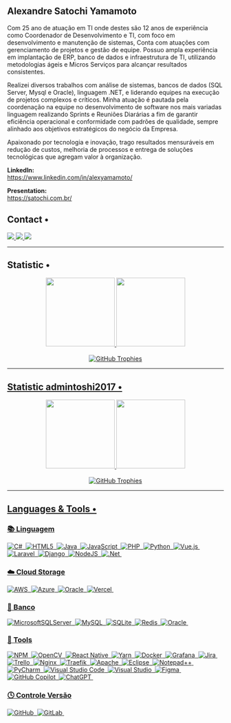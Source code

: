 ## Alexandre Satochi Yamamoto

Com 25 ano de atuação em TI onde destes são 12 anos de experiência como Coordenador de Desenvolvimento e TI, com foco em desenvolvimento e manutenção de sistemas, Conta com atuações com gerenciamento de projetos e gestão de equipe. Possuo ampla experiência em implantação de ERP, banco de dados e infraestrutura de TI, utilizando metodologias ágeis e Micros Serviços para alcançar resultados consistentes.

Realizei diversos trabalhos com análise de sistemas, bancos de dados (SQL Server, Mysql e Oracle), linguagem .NET, e liderando equipes na execução de projetos complexos e críticos. Minha atuação é pautada pela coordenação na equipe no desenvolvimento de software nos mais variadas linguagem realizando Sprints e Reuniões Diarárias a fim de garantir eficiência operacional e conformidade com padrões de qualidade, sempre alinhado aos objetivos estratégicos do negócio da Empresa.

Apaixonado por tecnologia e inovação, trago resultados mensuráveis em redução de custos, melhoria de processos e entrega de soluções tecnológicas que agregam valor à organização.

<strong>LinkedIn:</strong> <br>
https://www.linkedin.com/in/alexyamamoto/ <br>

 <strong>Presentation:</strong> <br>
https://satochi.com.br/ <br>

## Contact •


<div align="left">

   <a href="https://www.linkedin.com/in/alexyamamoto/" alt="Linkedin" target="_blank">
    <img src="https://img.shields.io/badge/-Linkedin-05122A?style=for-the-badge&logo=Linkedin&logoColor=white&link=https://www.linkedin.com/in/alexyamamoto/" target="_blank"/>
    </a> 
  <a href="mailto:yamamoto@satochi.com.br" target="_blank">
    <img src="https://img.shields.io/badge/-EMAIL-05122A?style=for-the-badge&logo=minutemailer&logoColor=white"/>
  </a>
  <a href="https://satochi.com.br/" target="_blank">
    <img src="https://img.shields.io/badge/-PORTFOLIO-05122A?style=for-the-badge&logo=OpenProject&logoColor=white"/>
  </a>

</div>



<hr>

## Statistic •

<div align="center">
  <a href="https://github.com/satochi-yamamoto/">
   <img height="160em" src="https://github-readme-stats.vercel.app/api?username=satochi-yamamoto&show_icons=true&theme=transparent"/>
   <img height="160em" src="https://github-readme-stats.vercel.app/api/top-langs/?username=satochi-yamamoto&layout=compact&theme=transparent"/>
</div> <br>
<div align="center">
  <img src="https://github-profile-trophy.vercel.app/?username=satochi-yamamoto&theme=flat&column=7" alt="GitHub Trophies"/>
</div>
<hr>

## Statistic admintoshi2017 •

<div align="center">
  <a href="https://github.com/admintoshi2017/">
  <img height="160em" src="https://github-readme-stats.vercel.app/api?username=admintoshi2017&show_icons=true&theme=dark"/>
  <img height="160em" src="https://github-readme-stats.vercel.app/api/top-langs/?username=admintoshi2017&layout=compact&theme=dark"/>
</div> <br>
<div align="center">
 <img src="https://github-profile-trophy.vercel.app/?username=admintoshi2017&theme=flat&column=7" alt="GitHub Trophies"/>
  </div>
<hr>

## Languages & Tools •
<div align="Left">

### 📚 Linguagem
![C#](https://img.shields.io/badge/c%23-05122A?style=for-the-badge&logo=csharp&logoColor=white)&nbsp;
![HTML5](https://img.shields.io/badge/html5-05122A?style=for-the-badge&logo=html5&logoColor=white)&nbsp;
![Java](https://img.shields.io/badge/java-05122A?style=for-the-badge&logo=openjdk&logoColor=white)&nbsp;
![JavaScript](https://img.shields.io/badge/javascript-05122A?style=for-the-badge&logo=javascript&logoColor=%23F7DF1E)&nbsp;
![PHP](https://img.shields.io/badge/php-05122A?style=for-the-badge&logo=php&logoColor=white)&nbsp;
![Python](https://img.shields.io/badge/python-05122A?style=for-the-badge&logo=python&logoColor=ffdd54)&nbsp;
![Vue.js](https://img.shields.io/badge/vuejs-05122A?style=for-the-badge&logo=vuedotjs&logoColor=%234FC08D)&nbsp;
![Laravel](https://img.shields.io/badge/laravel-05122A?style=for-the-badge&logo=laravel&logoColor=white)&nbsp;
![Django](https://img.shields.io/badge/django-05122A?style=for-the-badge&logo=django&logoColor=white)&nbsp;
![NodeJS](https://img.shields.io/badge/node.js-05122A?style=for-the-badge&logo=node.js&logoColor=white)&nbsp;
![.Net](https://img.shields.io/badge/.NET-05122A?style=for-the-badge&logo=.net&logoColor=white)&nbsp;

### ☁️ Cloud Storage
![AWS](https://img.shields.io/badge/AWS-05122A?style=for-the-badge&logo=amazon-aws&logoColor=white)&nbsp;
![Azure](https://img.shields.io/badge/azure-05122A?style=for-the-badge&logo=microsoftazure&logoColor=white)&nbsp;
![Oracle](https://img.shields.io/badge/Oracle-05122A?style=for-the-badge&logo=oracle&logoColor=white)&nbsp;
![Vercel](https://img.shields.io/badge/vercel-05122A?style=for-the-badge&logo=vercel&logoColor=white)&nbsp;

### 💾 Banco
![MicrosoftSQLServer](https://img.shields.io/badge/Microsoft%20SQL%20Server-05122A?style=for-the-badge&logo=microsoft%20sql%20server&logoColor=white)&nbsp;
![MySQL](https://img.shields.io/badge/mysql-05122A?style=for-the-badge&logo=mysql&logoColor=white)&nbsp;
![SQLite](https://img.shields.io/badge/sqlite-05122A?style=for-the-badge&logo=sqlite&logoColor=white)&nbsp;
![Redis](https://img.shields.io/badge/redis-05122A?style=for-the-badge&logo=redis&logoColor=white)&nbsp;
![Oracle](https://img.shields.io/badge/Oracle-05122A?style=for-the-badge&logo=oracle&logoColor=white)&nbsp;

### 🔧 Tools
![NPM](https://img.shields.io/badge/NPM-05122A?style=for-the-badge&logo=npm&logoColor=white)&nbsp;
![OpenCV](https://img.shields.io/badge/opencv-05122A?style=for-the-badge&logo=opencv&logoColor=white)&nbsp;
![React Native](https://img.shields.io/badge/react_native-05122A?style=for-the-badge&logo=react&logoColor=%2361DAFB)&nbsp;
![Yarn](https://img.shields.io/badge/yarn-05122A?style=for-the-badge&logo=yarn&logoColor=white)&nbsp;
![Docker](https://img.shields.io/badge/docker-05122A?style=for-the-badge&logo=docker&logoColor=white)&nbsp;
![Grafana](https://img.shields.io/badge/grafana-05122A?style=for-the-badge&logo=grafana&logoColor=white)&nbsp;
![Jira](https://img.shields.io/badge/jira-05122A?style=for-the-badge&logo=jira&logoColor=white)&nbsp;
![Trello](https://img.shields.io/badge/Trello-05122A?style=for-the-badge&logo=Trello&logoColor=white)&nbsp;
![Nginx](https://img.shields.io/badge/nginx-05122A?style=for-the-badge&logo=nginx&logoColor=white)&nbsp;
![Traefik](https://img.shields.io/badge/traefik-05122A?style=for-the-badge&logo=traefik&logoColor=white)&nbsp;
![Apache](https://img.shields.io/badge/apache-05122A?style=for-the-badge&logo=apache&logoColor=white)&nbsp;
![Eclipse](https://img.shields.io/badge/Eclipse-05122A?style=for-the-badge&logo=Eclipse&logoColor=white)&nbsp;
![Notepad++](https://img.shields.io/badge/Notepad++-05122A?style=for-the-badge&logo=notepad%2b%2b&logoColor=black)&nbsp;
![PyCharm](https://img.shields.io/badge/pycharm-05122A?style=for-the-badge&logo=pycharm&logoColor=white)&nbsp;
![Visual Studio Code](https://img.shields.io/badge/Visual%20Studio%20Code-05122A?style=for-the-badge&logo=visual-studio-code&logoColor=white)&nbsp;
![Visual Studio](https://img.shields.io/badge/Visual%20Studio-05122A?style=for-the-badge&logo=visual-studio&logoColor=white)&nbsp;
![Figma](https://img.shields.io/badge/figma-05122A?style=for-the-badge&logo=figma&logoColor=white)&nbsp;
![GitHub Copilot](https://img.shields.io/badge/github_copilot-05122A?style=for-the-badge&logo=github-copilot&logoColor=white)&nbsp;
![ChatGPT](https://img.shields.io/badge/chatGPT-05122A?style=for-the-badge&logo=openai&logoColor=white)&nbsp;

### 🕓 Controle Versão
![GitHub](https://img.shields.io/badge/github-05122A?style=for-the-badge&logo=github&logoColor=white)&nbsp;
![GitLab](https://img.shields.io/badge/gitlab-05122A?style=for-the-badge&logo=gitlab&logoColor=white)&nbsp;

</div>
